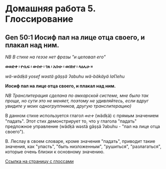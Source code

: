 # Домашняя работа 5. Глоссирование

## Gen 50:1 Иосиф пал на лице отца своего, и плакал над ним.
_NB В стихе на геэзе нет фразы "и целовал его"_
 
**ወወድቀ ፡ ዮሴፍ ፡ ውስተ ፡ ገጸ ፡ አቡሁ ፡ ወበከየ ፡ ላዕሌሁ ።**

_wä-wädḳä yosef wəstä gäṣṣä ʔabuhu wä-bäkäyä laʕlehu_

**Иосиф пал на лице отца своего, и плакал над ним.** 


_NB Транслитерация сделана по амхарской системе, мне было так проще, но сути это не меняет, поэтому не удивляйтесь, если вдруг увидите у моих одногруппников, другую транслитерацию)_ 

В данном стихе используется глагол ወድቀ (wädḳä) с прямым значением "падать". Этот стих демонстрирует то, что у глагола "падать" предложное управление (wädḳä wəstä gäṣṣä ʔabuhu - "пал на лице отца своего"). 

В. Леслау в своем словаре, кроме значения "падать", приводит такие значения, как "упасть", "быть низложенным", "рушиться", "разлагаться", которые очень близки к основному значению.

[Ссылка на страницу с глоссами](file:///Users/natashakuznetsova/Desktop/tc2_export-3.html)
